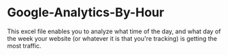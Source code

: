# Google-Analytics-By-Hour
This excel file enables you to analyze what time of the day, and what day of the week your website (or whatever it is that you're tracking) is getting the most traffic.
